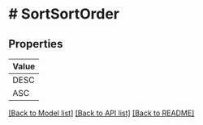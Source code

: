 # # SortSortOrder


## Properties



| Value |
------------ |
DESC|&#39;DESC&#39;
ASC|&#39;ASC&#39;

[[Back to Model list]](../../README.md#models) [[Back to API list]](../../README.md#endpoints) [[Back to README]](../../README.md)